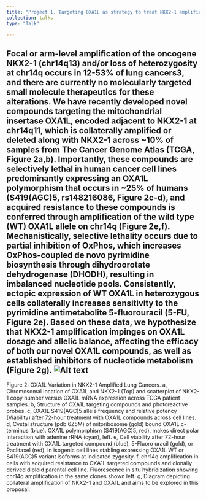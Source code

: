 ```yaml
---
title: "Project 1. Targeting OXA1L as strategy to treat NKX2-1 amplified lung cancers."
collection: talks
type: "Talk"

---
```

Focal or arm-level amplification of the oncogene NKX2-1 (chr14q13) and/or loss of heterozygosity at chr14q occurs in 12-53% of lung cancers3, and there are currently no molecularly targeted small molecule therapeutics for these alterations. We have recently developed novel compounds targeting the mitochondrial insertase OXA1L, encoded adjacent to NKX2-1 at chr14q11, which is collaterally amplified or deleted along with NKX2-1 across ~10% of samples from The Cancer Genome Atlas (TCGA, Figure 2a,b). Importantly, these compounds are selectively lethal in human cancer cell lines predominantly expressing an OXA1L polymorphism that occurs in ~25% of humans (S419(AGC)5, rs148216086, Figure 2c-d), and acquired resistance to these compounds is conferred through amplification of the wild type (WT) OXA1L allele on chr14q (Figure 2e,f). Mechanistically, selective lethality occurs due to partial inhibition of OxPhos, which increases OxPhos-coupled de novo pyrimidine biosynthesis through dihydroorotate dehydrogenase (DHODH), resulting in imbalanced nucleotide pools. Consistently, ectopic expression of WT OXA1L in heterozygous cells collaterally increases sensitivity to the pyrimidine antimetabolite 5-fluorouracil (5-FU, Figure 2e). Based on these data, we hypothesize that NKX2-1 amplification impinges on OXA1L dosage and allelic balance, affecting the efficacy of both our novel OXA1L compounds, as well as established inhibitors of nucleotide metabolism (Figure 2g).
![Alt text](/images/Figure_2_l.png)
------
Figure 2: OXA1L Variation in NKX2-1 Amplified Lung Cancers. a, Chromosomal location of OXA1L and NKX2-1 (Top) and scatterplot of NKX2-1 copy number versus OXA1L mRNA expression across TCGA patient samples. b, Structure of OXA1L targeting compounds and photoreactive probes. c, OXA1L S419(AGC)5 allele frequency and relative potency (Viability) after 72-hour treatment with OXA1L compounds across cell lines. d, Cystal structure (pdb 6Z5M) of mitoribosome (gold) bound OXA1L c-terminus (blue). OXA1L polymorphism (S419(AGC)5, red), makes direct polar interaction with adenine rRNA (cyan), left. e, Cell viability after 72-hour treatment with OXA1L targeted compound (blue), 5-Fluoro uracil (gold), or Paclitaxel (red), in isogenic cell lines stabling expressing OXA1L WT or S419(AGC)5 variant isoforms at indicated zygosity. f, chr14q amplification in cells with acquired resistance to OXA1L targeted compounds and clonally derived diploid parental cell line. Fluorescence in situ hybridization showing chr14q amplification in the same clones shown left. g, Diagram depicting collateral amplification of NKX2-1 and OXA1L and aims to be explored in this proposal. 
